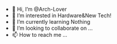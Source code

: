 - 👋 Hi, I’m @Arch-Lover
- 👀 I’m interested in Hardware&New Tech!
- 🌱 I’m currently learning Nothing
- 💞️ I’m looking to collaborate on ...
- 📫 How to reach me ...

<!---
Arch-Lover/Arch-Lover is a ✨ special ✨ repository because its `README.md` (this file) appears on your GitHub profile.
You can click the Preview link to take a look at your changes.
--->
